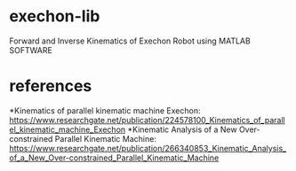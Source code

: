 # exechon-lib
Forward and Inverse Kinematics of Exechon Robot using MATLAB SOFTWARE
# references
*Kinematics of parallel kinematic machine Exechon: https://www.researchgate.net/publication/224578100_Kinematics_of_parallel_kinematic_machine_Exechon
*Kinematic Analysis of a New Over-constrained Parallel Kinematic Machine: https://www.researchgate.net/publication/266340853_Kinematic_Analysis_of_a_New_Over-constrained_Parallel_Kinematic_Machine